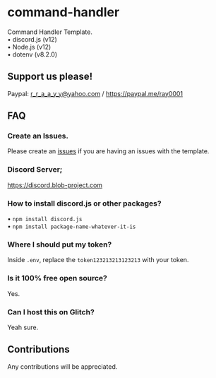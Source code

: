 # command-handler
Command Handler Template.<br>
• discord.js (v12)<br>
• Node.js (v12)<br>
• dotenv (v8.2.0)<br>

## Support us please!
Paypal: r_r_a_a_y_y@yahoo.com / https://paypal.me/ray0001

## FAQ

### Create an Issues.
Please create an [issues](https://github.com/Blob-Development/command-handler/issues) if you are having an issues with the template.

### Discord Server;
https://discord.blob-project.com

### How to install discord.js or other packages?
• `npm install discord.js`<br>
• `npm install package-name-whatever-it-is`<br>

### Where I should put my token?
Inside `.env`, replace the `token123213213123213` with your token.

### Is it 100% free open source?
Yes.

### Can I host this on Glitch?
Yeah sure.

## Contributions
Any contributions will be appreciated.
